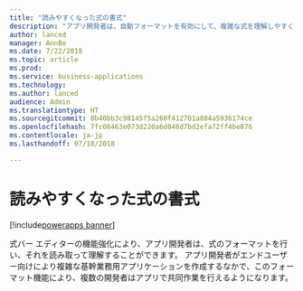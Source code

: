 ```yaml
---
title: "読みやすくなった式の書式"
description: "アプリ開発者は、自動フォーマットを有効にして、複雑な式を理解しやすくできます"
author: lanced
manager: AnnBe
ms.date: 7/22/2018
ms.topic: article
ms.prod: 
ms.service: business-applications
ms.technology: 
ms.author: lanced
audience: Admin
ms.translationtype: HT
ms.sourcegitcommit: 0b40bb3c98145f5a260f412701a884a5936174ce
ms.openlocfilehash: 7fc08463e073d220a6d048d7bd2efa72ff4be876
ms.contentlocale: ja-jp
ms.lasthandoff: 07/18/2018

---
```

# <a name="formula-formatting-easier-to-read"></a>読みやすくなった式の書式

[!include[powerapps banner](../includes/powerapps.md)]




式バー エディターの機能強化により、アプリ開発者は、式のフォーマットを行い、それを読み取って理解することができます。 アプリ開発者がエンドユーザー向けにより複雑な基幹業務用アプリケーションを作成するなかで、このフォーマット機能により、複数の開発者はアプリで共同作業を行えるようになります。

